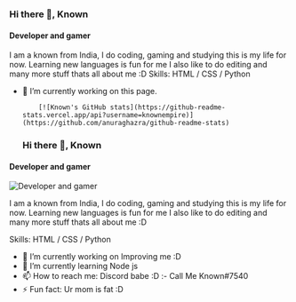 ### Hi there 👋, Known
#### Developer and gamer
I am a known from India, I do coding, gaming and studying this is my life for now. Learning new languages is fun for me I also like to do editing and many more stuff thats all about me :D
Skills: HTML / CSS / Python
- 🔭 I’m currently working on this page. 

          [![Known's GitHub stats](https://github-readme-stats.vercel.app/api?username=knownempire)](https://github.com/anuraghazra/github-readme-stats)
  ### Hi there 👋, Known
#### Developer and gamer
![Developer and gamer](https://previews.123rf.com/images/karpenkoilia/karpenkoilia1806/karpenkoilia180600011/102988806-vector-line-web-concept-for-programming-linear-web-banner-for-coding-.jpg)

I am a known from India, I do coding, gaming and studying this is my life for now. Learning new languages is fun for me I also like to do editing and many more stuff thats all about me :D

Skills: HTML / CSS / Python

- 🔭 I’m currently working on Improving me :D 
- 🌱 I’m currently learning Node js 
- 📫 How to reach me: Discord babe :D :- Call Me Known#7540 
- ⚡ Fun fact: Ur mom is fat :D 




